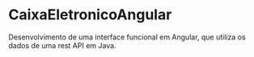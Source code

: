 # CaixaEletronicoAngular
Desenvolvimento de uma interface funcional em Angular, que utiliza os dados de uma rest API em Java.
